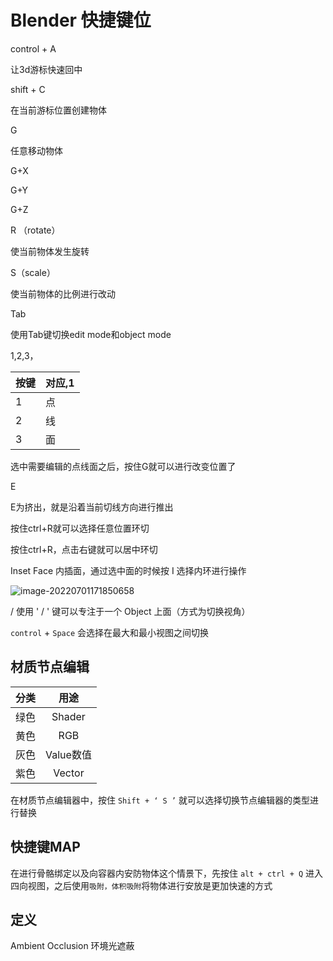 # Blender 快捷键位

control + A 

让3d游标快速回中

shift + C

在当前游标位置创建物体

G

任意移动物体

G+X

G+Y

G+Z



R （rotate）

使当前物体发生旋转

S（scale）

使当前物体的比例进行改动

Tab

使用Tab键切换edit mode和object mode

1,2,3，

| 按键 | 对应,1 |
| ---- | ------ |
| 1    | 点     |
| 2    | 线     |
| 3    | 面     |

选中需要编辑的点线面之后，按住G就可以进行改变位置了



E

E为挤出，就是沿着当前切线方向进行推出



按住ctrl+R就可以选择任意位置环切

按住ctrl+R，点击右键就可以居中环切



Inset Face 内插面，通过选中面的时候按 I 选择内环进行操作

![image-20220701171850658](../images/image-20220701171850658.png)

/ 使用 ' / ' 键可以专注于一个 Object 上面（方式为切换视角）



`control` + `Space`  会选择在最大和最小视图之间切换



## 材质节点编辑

| 分类 |   用途    |
| :--: | :-------: |
| 绿色 |  Shader   |
| 黄色 |    RGB    |
| 灰色 | Value数值 |
| 紫色 |  Vector   |

在材质节点编辑器中，按住 `Shift + ‘ S ’` 就可以选择切换节点编辑器的类型进行替换







## 快捷键MAP



在进行骨骼绑定以及向容器内安防物体这个情景下，先按住 `alt + ctrl + Q` 进入四向视图，之后使用`吸附，体积吸附`将物体进行安放是更加快速的方式





## 定义

Ambient Occlusion 环境光遮蔽

